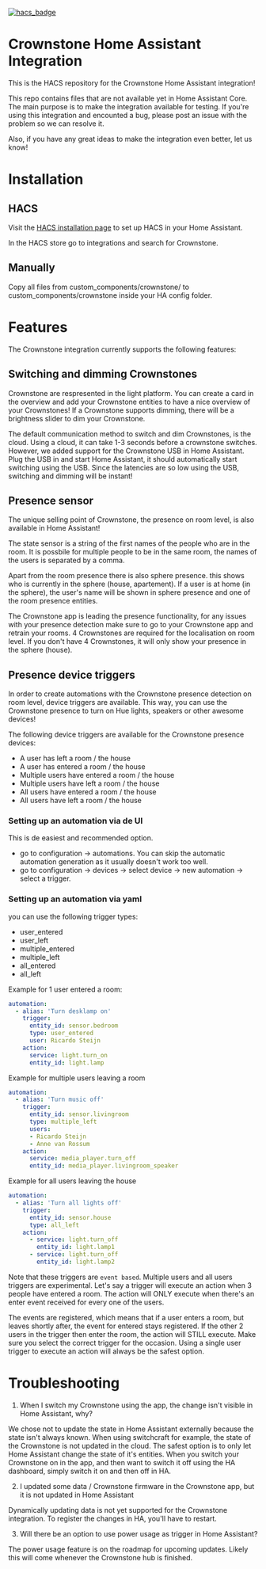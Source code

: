 [![hacs_badge](https://img.shields.io/badge/HACS-Default-orange.svg)](https://github.com/custom-components/hacs)

# Crownstone Home Assistant Integration

This is the HACS repository for the Crownstone Home Assistant integration!

This repo contains files that are not available yet in Home Assistant Core. The main purpose is to make the integration available for testing. If you're using this integration and encounted a bug, please post an issue with the problem so we can resolve it.

Also, if you have any great ideas to make the integration even better, let us know!

# Installation

## HACS

Visit the [HACS installation page](https://hacs.xyz/docs/installation/manual) to set up HACS in your Home Assistant.

In the HACS store go to integrations and search for Crownstone.

## Manually

Copy all files from custom_components/crownstone/ to custom_components/crownstone inside your HA config folder.

# Features

The Crownstone integration currently supports the following features:

## Switching and dimming Crownstones

Crownstone are respresented in the light platform. You can create a card in the overview and add your Crownstone entities to have a nice overview of your Crownstones! If a Crownstone supports dimming, there will be a brightness slider to dim your Crownstone.

The default communication method to switch and dim Crownstones, is the cloud. Using a cloud, it can take 1-3 seconds before a crownstone switches. However, we added support for the Crownstone USB in Home Assistant. Plug the USB in and start Home Assistant, it should automatically start switching using the USB. Since the latencies are so low using the USB, switching and dimming will be instant!

## Presence sensor

The unique selling point of Crownstone, the presence on room level, is also available in Home Assistant!

The state sensor is a string of the first names of the people who are in the room. It is possbile for multiple people to be in the same room, the names of the users is separated by a comma.

Apart from the room presence there is also sphere presence. this shows who is currently in the sphere (house, apartement). If a user is at home (in the sphere), the user's name will be shown in sphere presence and one of the room presence entities.

The Crownstone app is leading the presence functionality, for any issues with your presence detection make sure to go to your Crownstone app and retrain your rooms. 4 Crownstones are required for the localisation on room level. If you don't have 4 Crownstones, it will only show your presence in the sphere (house).

## Presence device triggers

In order to create automations with the Crownstone presence detection on room level, device triggers are available. This way, you can use the Crownstone presence to turn on Hue lights, speakers or other awesome devices!

The following device triggers are available for the Crownstone presence devices:
- A user has left a room / the house
- A user has entered a room / the house
- Multiple users have entered a room / the house
- Multiple users have left a room / the house
- All users have entered a room / the house
- All users have left a room / the house

### Setting up an automation via de UI

This is de easiest and recommended option. 
- go to configuration -> automations. You can skip the automatic automation generation as it usually doesn't work too well.
- go to configuration -> devices -> select device -> new automation -> select a trigger.

### Setting up an automation via yaml

you can use the following trigger types:
- user_entered
- user_left
- multiple_entered
- multiple_left
- all_entered
- all_left

Example for 1 user entered a room:

```yaml
automation:
  - alias: 'Turn desklamp on'
    trigger:
      entity_id: sensor.bedroom
      type: user_entered
      user: Ricardo Steijn
    action:
      service: light.turn_on
      entity_id: light.lamp 
```

Example for multiple users leaving a room

```yaml
automation:
  - alias: 'Turn music off'
    trigger:
      entity_id: sensor.livingroom
      type: multiple_left
      users:
      - Ricardo Steijn
      - Anne van Rossum
    action:
      service: media_player.turn_off
      entity_id: media_player.livingroom_speaker
```

Example for all users leaving the house

```yaml
automation:
  - alias: 'Turn all lights off'
    trigger:
      entity_id: sensor.house
      type: all_left
    action:
      - service: light.turn_off
        entity_id: light.lamp1
      - service: light.turn_off
        entity_id: light.lamp2
```

Note that these triggers are `event based`. Multiple users and all users triggers are experimental. Let's say a trigger will execute an action when 3 people have entered a room. The action will ONLY execute when there's an enter event received for every one of the users. 

The events are registered, which means that if a user enters a room, but leaves shortly after, the event for entered stays registered. If the other 2 users in the trigger then enter the room, the action will STILL execute. Make sure you select the correct trigger for the occasion. Using a single user trigger to execute an action will always be the safest option.

# Troubleshooting

1. When I switch my Crownstone using the app, the change isn't visible in Home Assistant, why?

We chose not to update the state in Home Assistant externally because the state isn't always known. When using switchcraft for example, the state of the Crownstone is not updated in the cloud. The safest option is to only let Home Assistant change the state of it's entities. When you switch your Crownstone on in the app, and then want to switch it off using the HA dashboard, simply switch it on and then off in HA.

2. I updated some data / Crownstone firmware in the Crownstone app, but it is not updated in Home Assistant

Dynamically updating data is not yet supported for the Crownstone integration. To register the changes in HA, you'll have to restart.

3. Will there be an option to use power usage as trigger in Home Assistant?

The power usage feature is on the roadmap for upcoming updates. Likely this will come whenever the Crownstone hub is finished.
